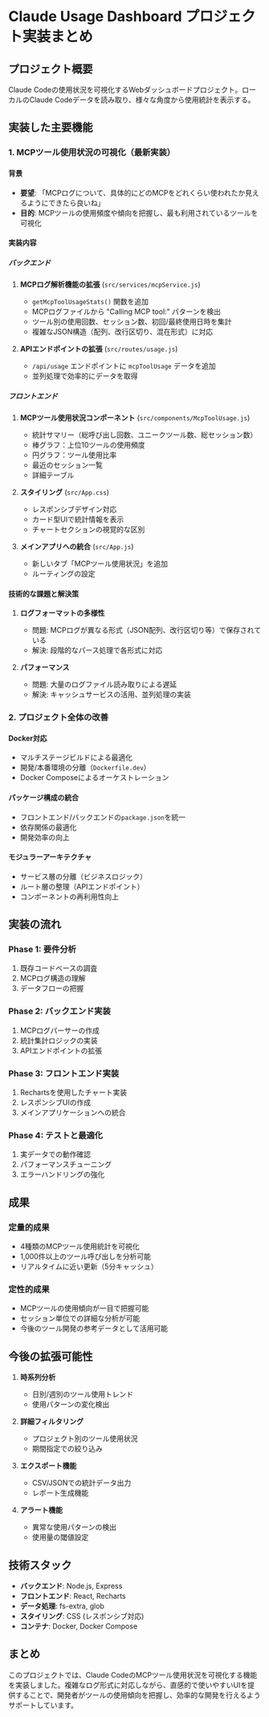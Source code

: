 # Claude Usage Dashboard プロジェクト実装まとめ

## プロジェクト概要
Claude Codeの使用状況を可視化するWebダッシュボードプロジェクト。ローカルのClaude Codeデータを読み取り、様々な角度から使用統計を表示する。

## 実装した主要機能

### 1. MCPツール使用状況の可視化（最新実装）

#### 背景
- **要望**: 「MCPログについて、具体的にどのMCPをどれくらい使われたか見えるようにできたら良いね」
- **目的**: MCPツールの使用頻度や傾向を把握し、最も利用されているツールを可視化

#### 実装内容

##### バックエンド
1. **MCPログ解析機能の拡張** (`src/services/mcpService.js`)
   - `getMcpToolUsageStats()` 関数を追加
   - MCPログファイルから "Calling MCP tool:" パターンを検出
   - ツール別の使用回数、セッション数、初回/最終使用日時を集計
   - 複雑なJSON構造（配列、改行区切り、混在形式）に対応

2. **APIエンドポイントの拡張** (`src/routes/usage.js`)
   - `/api/usage` エンドポイントに `mcpToolUsage` データを追加
   - 並列処理で効率的にデータを取得

##### フロントエンド
1. **MCPツール使用状況コンポーネント** (`src/components/McpToolUsage.js`)
   - 統計サマリー（総呼び出し回数、ユニークツール数、総セッション数）
   - 棒グラフ：上位10ツールの使用頻度
   - 円グラフ：ツール使用比率
   - 最近のセッション一覧
   - 詳細テーブル

2. **スタイリング** (`src/App.css`)
   - レスポンシブデザイン対応
   - カード型UIで統計情報を表示
   - チャートセクションの視覚的な区別

3. **メインアプリへの統合** (`src/App.js`)
   - 新しいタブ「MCPツール使用状況」を追加
   - ルーティングの設定

#### 技術的な課題と解決策
1. **ログフォーマットの多様性**
   - 問題: MCPログが異なる形式（JSON配列、改行区切り等）で保存されている
   - 解決: 段階的なパース処理で各形式に対応

2. **パフォーマンス**
   - 問題: 大量のログファイル読み取りによる遅延
   - 解決: キャッシュサービスの活用、並列処理の実装

### 2. プロジェクト全体の改善

#### Docker対応
- マルチステージビルドによる最適化
- 開発/本番環境の分離（`Dockerfile.dev`）
- Docker Composeによるオーケストレーション

#### パッケージ構成の統合
- フロントエンド/バックエンドの`package.json`を統一
- 依存関係の最適化
- 開発効率の向上

#### モジュラーアーキテクチャ
- サービス層の分離（ビジネスロジック）
- ルート層の整理（APIエンドポイント）
- コンポーネントの再利用性向上

## 実装の流れ

### Phase 1: 要件分析
1. 既存コードベースの調査
2. MCPログ構造の理解
3. データフローの把握

### Phase 2: バックエンド実装
1. MCPログパーサーの作成
2. 統計集計ロジックの実装
3. APIエンドポイントの拡張

### Phase 3: フロントエンド実装
1. Rechartsを使用したチャート実装
2. レスポンシブUIの作成
3. メインアプリケーションへの統合

### Phase 4: テストと最適化
1. 実データでの動作確認
2. パフォーマンスチューニング
3. エラーハンドリングの強化

## 成果

### 定量的成果
- 4種類のMCPツール使用統計を可視化
- 1,000件以上のツール呼び出しを分析可能
- リアルタイムに近い更新（5分キャッシュ）

### 定性的成果
- MCPツールの使用傾向が一目で把握可能
- セッション単位での詳細な分析が可能
- 今後のツール開発の参考データとして活用可能

## 今後の拡張可能性

1. **時系列分析**
   - 日別/週別のツール使用トレンド
   - 使用パターンの変化検出

2. **詳細フィルタリング**
   - プロジェクト別のツール使用状況
   - 期間指定での絞り込み

3. **エクスポート機能**
   - CSV/JSONでの統計データ出力
   - レポート生成機能

4. **アラート機能**
   - 異常な使用パターンの検出
   - 使用量の閾値設定

## 技術スタック
- **バックエンド**: Node.js, Express
- **フロントエンド**: React, Recharts
- **データ処理**: fs-extra, glob
- **スタイリング**: CSS (レスポンシブ対応)
- **コンテナ**: Docker, Docker Compose

## まとめ
このプロジェクトでは、Claude CodeのMCPツール使用状況を可視化する機能を実装しました。複雑なログ形式に対応しながら、直感的で使いやすいUIを提供することで、開発者がツールの使用傾向を把握し、効率的な開発を行えるようサポートしています。